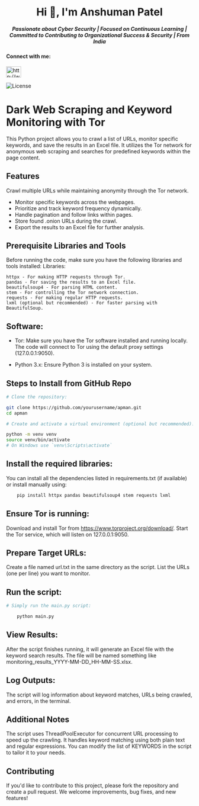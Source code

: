 <h1 align="center">Hi 👋, I'm Anshuman Patel</h1>
<h5 align="center">Passionate about Cyber Security | Focused on Continuous Learning | Committed to Contributing to Organizational Success & Security | From India</h5>

<h4 align="left">Connect with me:</h4>
<p align="left">
<a href="http://www.linkedin.com/in/anshumanptl" target="blank"><img align="center" src="https://raw.githubusercontent.com/rahuldkjain/github-profile-readme-generator/master/src/images/icons/Social/linked-in-alt.svg" alt="http://www.linkedin.com/in/anshumanptl" height="30" width="40" /></a>
</p>

![License](https://img.shields.io/badge/license-MIT-blue.svg)

# Dark Web Scraping and Keyword Monitoring with Tor

This Python project allows you to crawl a list of URLs, monitor specific keywords, and save the results in an Excel file. It utilizes the Tor network for anonymous web scraping and searches for predefined keywords within the page content.

## Features

Crawl multiple URLs while maintaining anonymity through the Tor network.
   + Monitor specific keywords across the webpages.
   + Prioritize and track keyword frequency dynamically.
   +  Handle pagination and follow links within pages.
   +  Store found .onion URLs during the crawl.
   +  Export the results to an Excel file for further analysis.

## Prerequisite Libraries and Tools

Before running the code, make sure you have the following libraries and tools installed:
Libraries:

    httpx - For making HTTP requests through Tor.
    pandas - For saving the results to an Excel file.
    beautifulsoup4 - For parsing HTML content.
    stem - For controlling the Tor network connection.
    requests - For making regular HTTP requests.
    lxml (optional but recommended) - For faster parsing with BeautifulSoup.

## Software:
+ Tor: Make sure you have the Tor software installed and running locally. The code will connect to Tor using the default proxy settings (127.0.0.1:9050).


+ Python 3.x: Ensure Python 3 is installed on your system.

## Steps to Install from GitHub Repo


```bash
# Clone the repository:

git clone https://github.com/yourusername/apman.git
cd apman

# Create and activate a virtual environment (optional but recommended):

python -m venv venv
source venv/bin/activate  
# On Windows use `venv\Scripts\activate`
```

## Install the required libraries:

You can install all the dependencies listed in requirements.txt (if available) or install manually using:

```bash
    pip install httpx pandas beautifulsoup4 stem requests lxml
```
## Ensure Tor is running:

   Download and install Tor from https://www.torproject.org/download/.
   Start the Tor service, which will listen on 127.0.0.1:9050.

## Prepare Target URLs:

   Create a file named url.txt in the same directory as the script.
    List the URLs (one per line) you want to monitor.

## Run the script:

```bash
# Simply run the main.py script:

    python main.py
```
   ## View Results:

   After the script finishes running, it will generate an Excel file with the keyword search results. The file will be named something like monitoring_results_YYYY-MM-DD_HH-MM-SS.xlsx.

   ## Log Outputs:

   The script will log information about keyword matches, URLs being crawled, and errors, in the terminal.

## Additional Notes

   The script uses ThreadPoolExecutor for concurrent URL processing to speed up the crawling.
    It handles keyword matching using both plain text and regular expressions.
    You can modify the list of KEYWORDS in the script to tailor it to your needs.

## Contributing

If you'd like to contribute to this project, please fork the repository and create a pull request. We welcome improvements, bug fixes, and new features!
